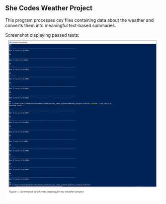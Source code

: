 ## She Codes Weather Project

 This program processes csv files containing data about the weather and converts them into meaningful text-based summaries.

 Screenshot displaying passed tests:
![passedtesting_screenshot](images/passedtesting.png "Screenshot displaying passed tests")